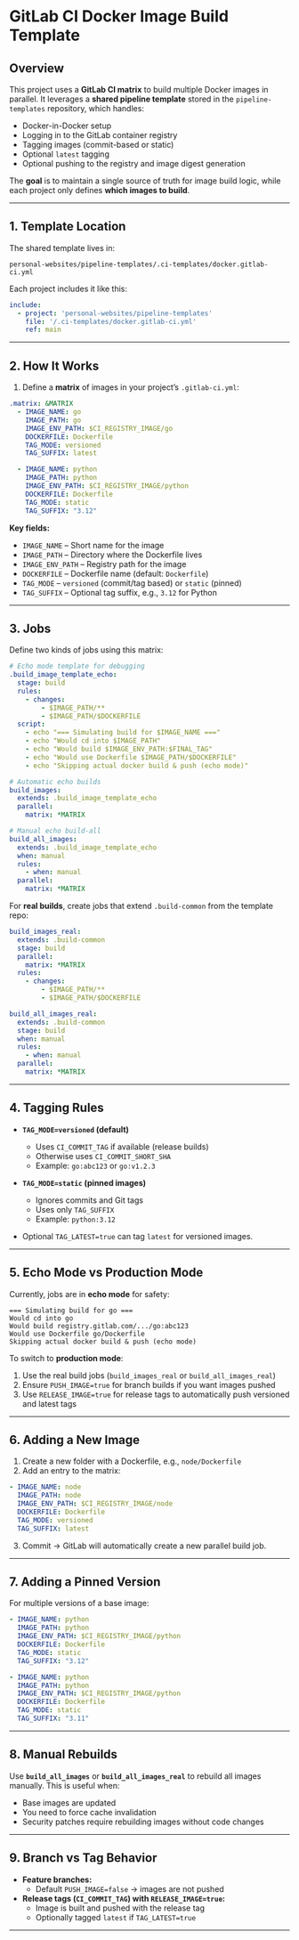# GitLab CI Docker Image Build Template

## Overview

This project uses a **GitLab CI matrix** to build multiple Docker images in parallel.
It leverages a **shared pipeline template** stored in the `pipeline-templates` repository, which handles:

- Docker-in-Docker setup
- Logging in to the GitLab container registry
- Tagging images (commit-based or static)
- Optional `latest` tagging
- Optional pushing to the registry and image digest generation

The **goal** is to maintain a single source of truth for image build logic,
while each project only defines **which images to build**.

---

## 1. Template Location

The shared template lives in:

```
personal-websites/pipeline-templates/.ci-templates/docker.gitlab-ci.yml
```

Each project includes it like this:

```yaml
include:
  - project: 'personal-websites/pipeline-templates'
    file: '/.ci-templates/docker.gitlab-ci.yml'
    ref: main
```

---

## 2. How It Works

1. Define a **matrix** of images in your project’s `.gitlab-ci.yml`:

```yaml
.matrix: &MATRIX
  - IMAGE_NAME: go
    IMAGE_PATH: go
    IMAGE_ENV_PATH: $CI_REGISTRY_IMAGE/go
    DOCKERFILE: Dockerfile
    TAG_MODE: versioned
    TAG_SUFFIX: latest

  - IMAGE_NAME: python
    IMAGE_PATH: python
    IMAGE_ENV_PATH: $CI_REGISTRY_IMAGE/python
    DOCKERFILE: Dockerfile
    TAG_MODE: static
    TAG_SUFFIX: "3.12"
```

**Key fields:**

- `IMAGE_NAME` – Short name for the image
- `IMAGE_PATH` – Directory where the Dockerfile lives
- `IMAGE_ENV_PATH` – Registry path for the image
- `DOCKERFILE` – Dockerfile name (default: `Dockerfile`)
- `TAG_MODE` – `versioned` (commit/tag based) or `static` (pinned)
- `TAG_SUFFIX` – Optional tag suffix, e.g., `3.12` for Python

---

## 3. Jobs

Define two kinds of jobs using this matrix:

```yaml
# Echo mode template for debugging
.build_image_template_echo:
  stage: build
  rules:
    - changes:
        - $IMAGE_PATH/**
        - $IMAGE_PATH/$DOCKERFILE
  script:
    - echo "=== Simulating build for $IMAGE_NAME ==="
    - echo "Would cd into $IMAGE_PATH"
    - echo "Would build $IMAGE_ENV_PATH:$FINAL_TAG"
    - echo "Would use Dockerfile $IMAGE_PATH/$DOCKERFILE"
    - echo "Skipping actual docker build & push (echo mode)"

# Automatic echo builds
build_images:
  extends: .build_image_template_echo
  parallel:
    matrix: *MATRIX

# Manual echo build-all
build_all_images:
  extends: .build_image_template_echo
  when: manual
  rules:
    - when: manual
  parallel:
    matrix: *MATRIX
```

For **real builds**, create jobs that extend `.build-common` from the template repo:

```yaml
build_images_real:
  extends: .build-common
  stage: build
  parallel:
    matrix: *MATRIX
  rules:
    - changes:
        - $IMAGE_PATH/**
        - $IMAGE_PATH/$DOCKERFILE

build_all_images_real:
  extends: .build-common
  stage: build
  when: manual
  rules:
    - when: manual
  parallel:
    matrix: *MATRIX
```

---

## 4. Tagging Rules

- **`TAG_MODE=versioned` (default)**  
  - Uses `CI_COMMIT_TAG` if available (release builds)  
  - Otherwise uses `CI_COMMIT_SHORT_SHA`  
  - Example: `go:abc123` or `go:v1.2.3`

- **`TAG_MODE=static` (pinned images)**  
  - Ignores commits and Git tags  
  - Uses only `TAG_SUFFIX`  
  - Example: `python:3.12`

- Optional `TAG_LATEST=true` can tag `latest` for versioned images.

---

## 5. Echo Mode vs Production Mode

Currently, jobs are in **echo mode** for safety:

```
=== Simulating build for go ===
Would cd into go
Would build registry.gitlab.com/.../go:abc123
Would use Dockerfile go/Dockerfile
Skipping actual docker build & push (echo mode)
```

To switch to **production mode**:

1. Use the real build jobs (`build_images_real` or `build_all_images_real`)
2. Ensure `PUSH_IMAGE=true` for branch builds if you want images pushed
3. Use `RELEASE_IMAGE=true` for release tags to automatically push versioned and latest tags

---

## 6. Adding a New Image

1. Create a new folder with a Dockerfile, e.g., `node/Dockerfile`
2. Add an entry to the matrix:

```yaml
- IMAGE_NAME: node
  IMAGE_PATH: node
  IMAGE_ENV_PATH: $CI_REGISTRY_IMAGE/node
  DOCKERFILE: Dockerfile
  TAG_MODE: versioned
  TAG_SUFFIX: latest
```

3. Commit → GitLab will automatically create a new parallel build job.

---

## 7. Adding a Pinned Version

For multiple versions of a base image:

```yaml
- IMAGE_NAME: python
  IMAGE_PATH: python
  IMAGE_ENV_PATH: $CI_REGISTRY_IMAGE/python
  DOCKERFILE: Dockerfile
  TAG_MODE: static
  TAG_SUFFIX: "3.12"

- IMAGE_NAME: python
  IMAGE_PATH: python
  IMAGE_ENV_PATH: $CI_REGISTRY_IMAGE/python
  DOCKERFILE: Dockerfile
  TAG_MODE: static
  TAG_SUFFIX: "3.11"
```

---

## 8. Manual Rebuilds

Use **`build_all_images`** or **`build_all_images_real`** to rebuild all images manually.
This is useful when:

- Base images are updated
- You need to force cache invalidation
- Security patches require rebuilding images without code changes

---

## 9. Branch vs Tag Behavior

- **Feature branches:**  
  - Default `PUSH_IMAGE=false` → images are not pushed  
- **Release tags (`CI_COMMIT_TAG`) with `RELEASE_IMAGE=true`:**  
  - Image is built and pushed with the release tag  
  - Optionally tagged `latest` if `TAG_LATEST=true`

---
